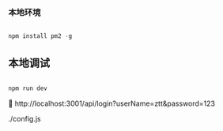 ### 本地环境

```javascript

npm install pm2 -g

```

## 本地调试

```javascript

npm run dev

```

🌰 http://localhost:3001/api/login?userName=ztt&password=123

./config.js
